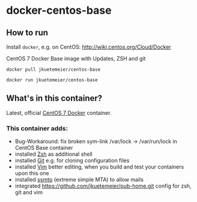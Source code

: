 docker-centos-base
==================

## How to run

Install `docker`, e.g. on CentOS: http://wiki.centos.org/Cloud/Docker

CentOS 7 Docker Base image with Updates, ZSH and git

    docker pull jkuetemeier/centos-base

    docker run jkuetemeier/centos-base


## What's in this container?

Latest, official [CentOS 7 Docker](https://registry.hub.docker.com/_/centos/) container.

### This container adds:

- Bug-Workaround: fix broken sym-link /var/lock -> /var/run/lock in CentOS Base container
- installed [Zsh](http://www.zsh.org/) as additional shell
- installed [Git](http://git-scm.com/) e.g. for cloning configuration files
- installed [Vim](http://www.vim.org/) better editing, when you build and test your containers upon this one
- installed [ssmtp](https://packages.qa.debian.org/s/ssmtp.html) (extreme simple MTA) to allow mails
- integrated https://github.com/jkuetemeier/pub-home.git config for zsh, git and vim
